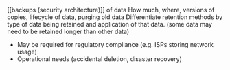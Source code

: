 [[backups (security architecture)]] of data
How much, where, versions of copies, lifecycle of data, purging old data
Differentiate retention methods by type of data being retained and application of that data. (some data may need to be retained longer than other data)
- May be required for regulatory compliance (e.g. ISPs storing network usage)
- Operational needs (accidental deletion, disaster recovery)